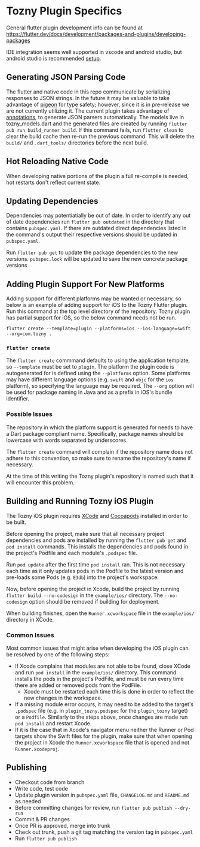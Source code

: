 # Tozny Plugin Specifics

General flutter plugin development info can be found at <https://flutter.dev/docs/development/packages-and-plugins/developing-packages>

IDE integration seems well supported in vscode and android studio, but android
studio is recommended [setup](https://flutter.dev/docs/get-started/editor).

## Generating JSON Parsing Code

The flutter and native code in this repo communicate by serializing responses to JSON strings.
In the future it may be valuable to take advantage of [pigeon](https://pub.dev/packages/pigeon)
for type safety; however, since it is in pre-release we are not currently utilizing it.
The current plugin takes advantage of [annotations](https://pub.dev/packages/json_annotation),
to generate JSON parsers automatically. The models live in tozny_models.dart and
the generated files are created by running `flutter pub run build_runner build`. If this command fails, run `flutter clean` to clear the build cache then re-run the previous command. This will delete the `build/` and `.dart_tools/` directories before the next build. 

## Hot Reloading Native Code

When developing native portions of the plugin a full re-compile is needed, hot
restarts don't reflect current state.

## Updating Dependencies

Dependencies may potentiatially be out of date. In order to identify any out of date dependencies run `flutter pub outdated` in the directory that contains `pubspec.yaml`. If there are outdated direct dependencies listed in the command's output their respective versions should be updated in `pubspec.yaml`.

Run `flutter pub get` to update the package dependencies to the new versions. `pubspec.lock` will be updated to save the new concrete package versions

## Adding Plugin Support For New Platforms

Adding support for different platforms may be wanted or necessary, so below is an example of adding support for iOS to the Tozny Flutter plugin. Run this command at the top level directory of the repository. Tozny plugin has partial support for iOS, so the below command needs not be run.  

`flutter create --template=plugin --platforms=ios --ios-language=swift --org=com.tozny .`

### `flutter create`

The `flutter create` commmand defaults to using the application template, so `--template` must be set to `plugin`. The platform the plugin code is autogenerated for is defined using the `--platforms` option. Some platforms may have different language options (e.g. `swift` and `objc` for the `ios` platform), so specifying the language may be required. The `--org` option will be used for package naming in Java and as a prefix in iOS's bundle identifier. 

### Possible Issues

The repository in which the platform support is generated for needs to have a Dart package compliant name. Specifically, package names should be lowercase with words separated by underscores. 

The `flutter create` command will complain if the repository name does not adhere to this convention, so make sure to rename the repository's name if necessary. 

At the time of this writing the Tozny plugin's repository is named such that it will encounter this problem. 

## Building and Running Tozny iOS Plugin

The Tozny iOS plugin requires [XCode](https://developer.apple.com/xcode/) and [Cocoapods](https://cocoapods.org/) installed in order to be built. 

Before opening the project, make sure that all necessary project dependencies and pods are installed by running the `flutter pub get` and `pod install` commands. This installs the dependencies and pods found in the project's Podfile and each module's `.podspec` file. 

Run `pod update` after the first time `pod install` ran. This is not necessary each time as it only updates pods in the Podfile to the latest version and pre-loads some Pods (e.g. `E3db`) into the project's workspace. 

Now, before opening the project in Xcode, build the project by running `flutter build --no-codesign` in the `example/ios/` directory. The `--no-codesign` option should be removed if building for deployment. 

When building finishes, open the `Runner.xcworkspace` file in the `example/ios/` directory in XCode. 

### Common Issues

Most common issues that might arise when developing the iOS plugin can be resolved by one of the following steps:

* If Xcode complains that modules are not able to be found, close XCode and run `pod install` in the `example/ios/` directory. This command installs the pods in the project's PodFile, and must be run every time there are added or removed pods from the PodFile. 
    * Xcode must be restarted each time this is done in order to reflect the new changes in the workspace. 
* If a missing module error occurs, it may need to be added to the target's `.podspec` file (e.g. in `plugin_tozny.podspec` for the `plugin_tozny` target) or a `Podfile`. Similarly to the steps above, once changes are made run `pod install` and restart Xcode. 
* If it is the case that in Xcode's navigator menu neither the Runner or Pod targets show the Swift files for the plugin, make sure that when opening the project in Xcode the `Runner.xcworkspace` file that is opened and not `Runner.xcodeproj`. 

## Publishing

* Checkout code from branch
* Write code, test code
* Update plugin version in `pubspec.yaml` file, `CHANGELOG.md` and `README.md` as needed
* Before committing changes for review, run `flutter pub publish --dry-run`
* Commit & PR changes
* Once PR is approved, merge into trunk
* Check out trunk, push a git tag matching the version tag in `pubspec.yaml`
* Run `flutter pub publish`